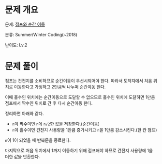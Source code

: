 # 문제 개요

문제: [점프와 순간 이동](https://school.programmers.co.kr/learn/courses/30/lessons/12980)

분류: Summer/Winter Coding(~2018)

난이도: Lv.2

# 문제 풀이

점프는 건전지를 소비하므로 순간이동이 우선시되어야 한다. 따라서 도착지에서 처음 위치로 이동한다고 가정하고 2만큼씩 나누며 순간이동 한다.

이때 홀수인 위치에는 순간이동으로 도달할 수 없으므로 홀수인 위치에 도달하면 1만큼 점프해서 짝수인 위치로 간 후 다시 순간이동 한다.

정리하면 아래와 같다.

- `n`이 짝수이면 `n`에 `n/2`한 값을 저장한다.(순간이동)
- `n`이 홀수이면 건전지 사용량을 1만큼 증가시키고 `n`을 1만큼 감소시킨다.(한 칸 점프)

`n`이 1이 되었을 때 반복문을 종료한다.

마지막으로 처음 위치에서 1까지 이동하기 위해 점프해야 하므로 건전지 사용량에 1을 더한 값을 반환한다.
